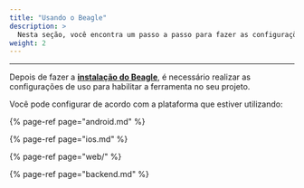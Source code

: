 ```yaml
---
title: "Usando o Beagle"
description: >
  Nesta seção, você encontra um passo a passo para fazer as configurações de uso do Beagle no seu projeto.
weight: 2
---
```


---

Depois de fazer a [**instalação do Beagle**](../installing-beagle/), é necessário realizar as configurações de uso para habilitar a ferramenta no seu projeto. 

Você pode configurar de acordo com a plataforma que estiver utilizando:  

{% page-ref page="android.md" %}

{% page-ref page="ios.md" %}

{% page-ref page="web/" %}

{% page-ref page="backend.md" %}
